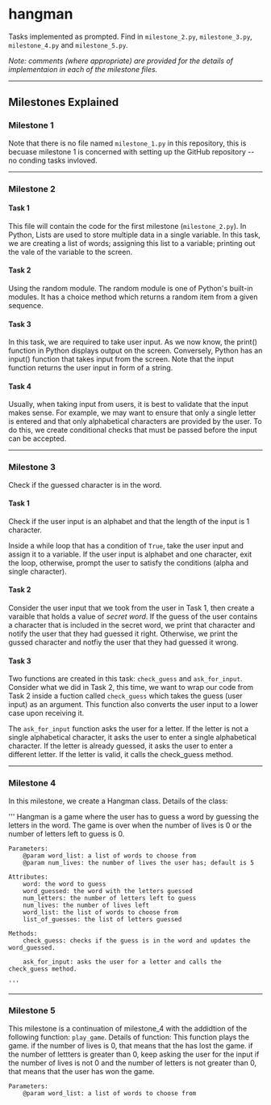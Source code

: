 # hangman
Tasks implemented as prompted. Find in `milestone_2.py`, `milestone_3.py`, `milestone_4.py` and `milestone_5.py`.

*Note: comments (where appropriate) are provided for the details of implementaion in each of the milestone files.*

--------------------------------------------------------------------------------
## Milestones Explained

### Milestone 1
Note that there is no file named `milestone_1.py` in this repository, this is becuase milestone 1 is concerned with setting up the GitHub repository -- no conding tasks invloved.

---------
### Milestone 2
#### Task 1
 This file will contain the code for the first milestone (`milestone_2.py`). In Python, Lists are used to store multiple data in a single variable. In this task, we are creating a list of words; assigning this list to a variable; printing out the vale of the variable to the screen.

#### Task 2
Using the random module. The random module is one of Python's built-in modules. It has a choice method which returns a random item from a given sequence.

#### Task 3
In this task, we are required to take user input. As we now know, the print() function in Python displays output on the screen. Conversely, Python has an input() function that takes input from the screen. Note that the input function returns the user input in form of a string.

#### Task 4
Usually, when taking input from users, it is best to validate that the input makes sense. For example, we may want to ensure that only a single letter is entered and that only alphabetical characters are provided by the user. To do this, we create conditional checks that must be passed before the input can be accepted.

---------
### Milestone 3
Check if the guessed character is in the word.
#### Task 1
Check if the user input is an alphabet and that the length of the input is 1 character.

Inside a while loop that has a condition of `True`, take the user input and assign it to a variable.
If the user input is alphabet and one character, exit the loop, otherwise, prompt the user to satisfy the conditions (alpha and single character).

#### Task 2
Consider the user input that we took from the user in Task 1, then create a varaible that holds a value of *secret word*. If the guess of the user contains a character that is included in the secret word, we print that character and notify the user that they had guessed it right. Otherwise, we print the gussed character and notfiy the user that they had guessed it wrong.

#### Task 3
Two functions are created in this task: `check_guess` and `ask_for_input`.
Consider what we did in Task 2, this time, we want to wrap our code from Task 2 inside a fuction called `check_guess` which takes the guess (user input) as an argument. This function also converts the user input to a lower case upon receiving it.

The `ask_for_input` function asks the user for a letter. 
If the letter is not a single alphabetical character, it asks the user to enter a single alphabetical character.
If the letter is already guessed, it asks the user to enter a different letter.
If the letter is valid, it calls the check_guess method.

---------
### Milestone 4
In this milestone, we create a Hangman class. Details of the class:

 '''
    Hangman is a game where the user has to guess a word by guessing the letters in the word.
    The game is over when the number of lives is 0 or the number of letters left to guess is 0.

    Parameters:
        @param word_list: a list of words to choose from
        @param num_lives: the number of lives the user has; default is 5

    Attributes:
        word: the word to guess
        word_guessed: the word with the letters guessed
        num_letters: the number of letters left to guess
        num_lives: the number of lives left
        word_list: the list of words to choose from
        list_of_guesses: the list of letters guessed

    Methods:
        check_guess: checks if the guess is in the word and updates the word_guessed.

        ask_for_input: asks the user for a letter and calls the check_guess method.

    '''

---------
### Milestone 5
This milestone is a continuation of milestone_4 with the addidtion of the following function:
`play_game`. Details of function:
This function plays the game.
    if the number of lives is 0, that means that the has lost the game.
    if the number of lettters is greater than 0, keep asking the user for the input
    if the number of lives is not 0 and the number of letters is not greater than 0, that means that the user has won the game.

    Parameters:
        @param word_list: a list of words to choose from






